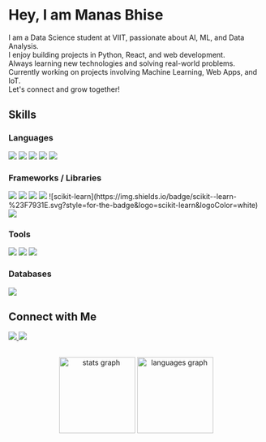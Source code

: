 <h1 align="left">Hey, I am Manas Bhise</h1>

<p align="left">
I am a Data Science student at VIIT, passionate about AI, ML, and Data Analysis.<br>
I enjoy building projects in Python, React, and web development.<br>
Always learning new technologies and solving real-world problems.<br>
Currently working on projects involving Machine Learning, Web Apps, and IoT.<br>
Let's connect and grow together!
</p>

<h2 align="left">Skills</h2>

<h3 align="left">Languages</h3>

<p align="left">
  <img src="https://img.shields.io/badge/Python-3776AB?style=for-the-badge&logo=python&logoColor=white" />
  <img src="https://img.shields.io/badge/C++-00599C?style=for-the-badge&logo=c%2B%2B&logoColor=white" />
  <img src="https://img.shields.io/badge/HTML5-E34F26?style=for-the-badge&logo=html5&logoColor=white" />
  <img src="https://img.shields.io/badge/CSS3-1572B6?style=for-the-badge&logo=css3&logoColor=white" />
  <img src="https://img.shields.io/badge/JavaScript-F7DF1E?style=for-the-badge&logo=javascript&logoColor=black" />
</p>

<h3 align="left">Frameworks / Libraries</h3>

<p align="left">
  <img src="https://img.shields.io/badge/Pandas-150458?style=for-the-badge&logo=pandas&logoColor=white" />
  <img src="https://img.shields.io/badge/Numpy-013243?style=for-the-badge&logo=numpy&logoColor=white" />
  <img src="https://img.shields.io/badge/NLTK-00BFA6?style=for-the-badge&logo=nltk&logoColor=white" />
  <img src="https://img.shields.io/badge/TensorFlow-FF6F00?style=for-the-badge&logo=tensorflow&logoColor=white" />
  ![scikit-learn](https://img.shields.io/badge/scikit--learn-%23F7931E.svg?style=for-the-badge&logo=scikit-learn&logoColor=white)
  <img src="https://img.shields.io/badge/Flask-000000?style=for-the-badge&logo=flask&logoColor=white" />
</p>

<h3 align="left">Tools</h3>

<p align="left">
  <img src="https://img.shields.io/badge/Git-F05032?style=for-the-badge&logo=git&logoColor=white" />
  <img src="https://img.shields.io/badge/GitHub-181717?style=for-the-badge&logo=github&logoColor=white" />
  <img src="https://img.shields.io/badge/Streamlit-FF4B4B?style=for-the-badge" />
</p>

<h3 align="left">Databases</h3>
  <img src="https://img.shields.io/badge/MySQL-4479A1?style=for-the-badge&logo=mysql&logoColor=white" />

<h2 align="left">Connect with Me</h2>

<p align="left">
  <a href="https://www.linkedin.com/in/manas-bhise-3b557a262" target="_blank">
    <img src="https://img.shields.io/badge/LinkedIn-0A66C2?style=for-the-badge&logo=linkedin&logoColor=white" />
  </a>
  <a href="mailto:manasbhise@gmail.com" target="_blank">
    <img src="https://img.shields.io/badge/Gmail-D14836?style=for-the-badge&logo=gmail&logoColor=white" />
  </a>
</p>

<br>

<div align="center">
  <img src="https://github-readme-stats.vercel.app/api?username=ManasBhise&hide_title=false&hide_rank=false&show_icons=true&include_all_commits=true&count_private=true&disable_animations=false&theme=dracula&locale=en&hide_border=false&order=1" height="150" alt="stats graph" />
  
  <img src="https://github-readme-stats.vercel.app/api/top-langs?username=ManasBhise&locale=en&hide_title=false&layout=compact&card_width=320&langs_count=5&theme=dracula&hide_border=false&order=2" height="150" alt="languages graph" />
</div>

<br>

<!-- Contribution Radar Chart -->
<div align="center">
  <div align="center">
  
</div>

</div>

<br>

